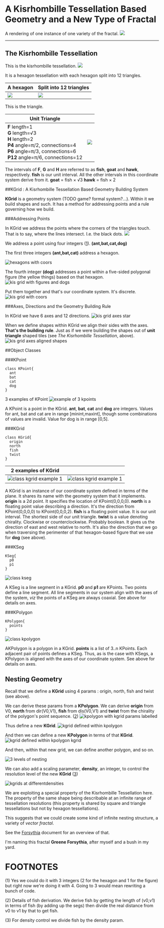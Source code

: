 # A Kisrhombille Tessellation Based Geometry and a New Type of Fractal

A rendering of one instance of one variety of the fractal.
![](pix/headerdecoration.png)

---

## The Kisrhombille Tessellation

This is the kisrhombille tessellation.
![](pix/kisrhombilletessellation.png)

It is a hexagon tessellation with each hexagon split into 12 triangles. 

| A hexagon | Split into 12 triangles   |
| --- | --- |
| ![](pix/hexunsplitty.png) | ![](pix/hexsplitty.png) |

This is the triangle.

| Unit Triangle |   |
|---|---|
|   **F** length=1<br>**G** length=√3<br>**H** length=2<br>**P4** angle=π/2, connections=4<br>**P6** angle=π/3, connections=6<br>**P12** angle=π/6, connections=12  | ![](pix/unittriangle.png) |

The intervals of **F**, **G** and **H** are referred to as **fish**, **goat** and **hawk**, respectively. 
**fish** is our unit interval. All the other intervals in this coordinate system derive from it.
**goat** = fish $\times$ √3
**hawk** = fish $\times$ 2

##KGrid : A Kisrhombille Tessellation Based Geometry Building System

**KGrid** is a geometry system (TODO game? formal system?...). Within it we build shapes and such. It has a method for addressing points and a rule governing how we build.

###Addressing Points

In KGrid we address the points where the corners of the triangles touch. That is to say, where the lines intersect. I.e. the black dots.
![](pix/kiswithdottedintersections.png)

We address a point using four integers ([1](TODO)). 
**(ant,bat,cat,dog)**

The first three integers **(ant,bat,cat)** address a hexagon. 

![hexagons with coors](pix/hexagonswithcoors.png) 

The fourth integer **(dog)** addresses a point within a five-sided polygonal figure (the yellow things) based on that hexagon.
![kis grid with figures and dogs](pix/kisgridfiguresanddogs.png)

Put them together and that's our coordinate system. It's discrete.
![kis grid with coors](pix/kisgridwithcoors.png)

###Axes, Directions and the Geometry Building Rule

In KGrid we have 6 axes and 12 directions. 
![kis grid axes star](pix/gridaxesstar.png)

When we define shapes within KGrid we align their sides with the axes. 
**That's the building rule**. Just as if we were building the shapes out of **unit triangle** shaped tiles (see *The Kisrhombille Tessellation*, above).
![kis grid axes aligned shapes](pix/gridwithaxesalignedshapes.png)

##Object Classes

###KPoint
 
    class KPoint{
      ant
      bat
      cat
      dog
    }

3 examples of KPoint
![example of 3 kpoints](pix/exampleof3kpoints.png) 

A KPoint is a point in the KGrid.
**ant**, **bat**, **cat** and **dog** are integers.
Values for ant, bat and cat are in range \[minint,maxint\], though some combinations of values are invalid.
Value for dog is in range \[0,5\].

###KGrid

    class KGrid{
      origin
      north
      fish
      twist
    }
    
| 2 examples of KGrid | |
| --- | --- |
| ![class kgrid example 1](pix/classkgridexample2.png) | ![class kgrid example 1](pix/classkgridexample3.png) |
    
A KGrid is an instance of our coordinate system defined in terms of the plane. It shares its name with the geometry system that it implements. 
**origin** is a 2d point. It specifies the location of KPoint(0,0,0,0).
**north** is a floating point value describing a direction. It's the direction from KPoint(0,0,0,0) to KPoint(0,0,0,2).
**fish** is a floating point value. It is our unit interval. The shortest side of our unit triangle. 
**twist** is a value denoting chirality. Clockwise or counterclockwise. Probably boolean. It gives us the direction of east and west relative to north. It's also the direction that we go when traversing the perimenter of that hexagon-based figure that we use for **dog** (see above).

###KSeg

    KSeg{
      p0
      p1
    }

![class kseg](pix/segs000.png)
    
A KSeg is a line segment in a KGrid.
**p0** and **p1** are KPoints. Two points define a line segment. All line segments in our system align with the axes of the system, *viz* the points of a KSeg are always coaxial. See above for details on axes.

###KPolygon

    KPolygon{
      points
    }

![class kpolygon](pix/kgridandkpolygons.png)
    
AKPolygon is a polygon in a KGrid.
**points** is a list of 3..n KPoints. Each adjacent pair of points defines a KSeg. Thus, as is the case with KSegs, a KPolygon is aligned with the axes of our coordinate system. See above for details on axes.

## Nesting Geometry

Recall that we define a **KGrid** using 4 params : origin, north, fish and twist (see above).

We can derive these params from a **KPolygon**. We can derive **origin** from V0, **north** from dir(V0,V1), **fish** from dis(V0,V1) and **twist** from the chirality of the polygon's point sequence. ([2]())
![kpolygon with kgrid params labelled](pix/kgriddefinedbykpolygon.png)

Thus define a new **KGrid**.
![kgrid defined within kpolygon](pix/kgridinsidekpolygon.png)

And then we can define a new **KPolygon** in terms of that **KGrid**.
![kgrid defined within kpolygon kgrid](pix/kgridinsidekpolygon.png)

And then, within that new grid, we can define another polygon, and so on.

![3 levels of nesting](pix/kgriddensities.png)

We can also add a scaling parameter, **density**, an integer, to control the resolution level of the new **KGrid** ([3]())

![kgrids at differentdensities](pix/kgriddensities.png)

We are exploiting a special property of the Kisrhombille Tessellation here. The property of the same shape being describable at an infinite range of tessellation resolutions (this property is shared by square and triangle tessellations but not by hexagon tessellations).

This suggests that we could create some kind of infinite nesting structure, a variety of *vector fractal*.

See the [Forsythia]() document for an overview of that.

I'm naming this fractal **Greene Forsythia**, after myself and a bush in my yard.

# FOOTNOTES

(1) Yes we could do it with 3 integers (2 for the hexagon and 1 for the figure) but right now we're doing it with 4. Going to 3 would mean rewriting a bunch of code.

(2) Details of fish derivation. We derive fish by getting the length of (v0,v1) in terms of fish (by adding up the segs) then divide the real distance from v0 to v1 by that to get fish.

(3) For density control we divide fish by the density param.





